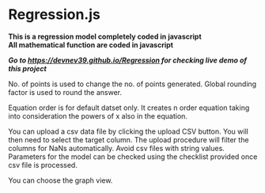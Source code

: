 # Regression.js
**This is a regression model completely coded in javascript**\
**All mathematical function are coded in javascript**

***Go to https://devnev39.github.io/Regression for checking live demo of this project***

No. of points is used to change the no. of points generated.
Global rounding factor is used to round the answer.

Equation order is for default datset only. It creates n order equation taking into consideration the powers of x also in the equation.

You can upload a csv data file by clicking the upload CSV button. You will then need to select the target column. The upload procedure will filter the columns for NaNs automatically. Avoid csv files with string values. Parameters for the model can be checked using the checklist provided once csv file is processed.

You can choose the graph view.
